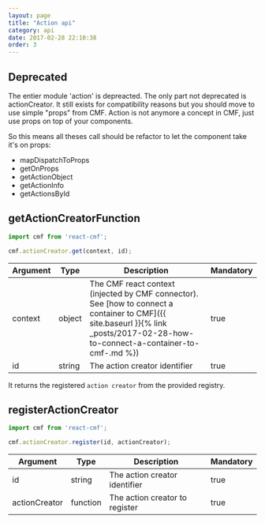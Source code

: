 ```yaml
---
layout: page
title: "Action api"
category: api
date: 2017-02-28 22:10:38
order: 3
---
```


## Deprecated

The entier module 'action' is depreacted. The only part not deprecated is actionCreator.
It still exists for compatibility reasons but you should move to use simple "props" from CMF.
Action is not anymore a concept in CMF, just use props on top of your components.

So this means all theses call should be refactor to let the component take it's on props:

* mapDispatchToProps
* getOnProps
* getActionObject
* getActionInfo
* getActionsById

## getActionCreatorFunction
```javascript
import cmf from 'react-cmf';

cmf.actionCreator.get(context, id);
```

| Argument | Type | Description | Mandatory |
|---|---|---|---|
| context | object | The CMF react context (injected by CMF connector). See [how to connect a container to CMF]({{ site.baseurl }}{% link _posts/2017-02-28-how-to-connect-a-container-to-cmf-.md %}) | true |
| id | string | The action creator identifier | true |

It returns the registered `action creator` from the provided registry.

## registerActionCreator

```javascript
import cmf from 'react-cmf';

cmf.actionCreator.register(id, actionCreator);
```

| Argument | Type | Description | Mandatory |
|---|---|---|---|
| id | string | The action creator identifier | true |
| actionCreator | function | The action creator to register | true |

